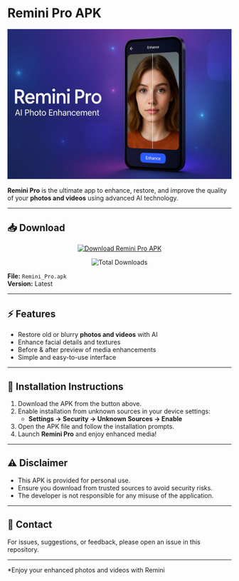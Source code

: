 # Remini Pro APK

![Remini Pro Banner](https://raw.githubusercontent.com/binyamin-binni2/Remini-Pro/refs/heads/main/IMG-20250821-WA0009.jpg)  

**Remini Pro** is the ultimate app to enhance, restore, and improve the quality of your **photos and videos** using advanced AI technology.  

---

## 📥 Download

<p align="center">
  <a href="https://github.com/binyamin-binni2/Remini-Pro/releases/download/Remini_Pro/Remini_Pro.apk">
    <img src="https://img.shields.io/badge/Download-APK-blueviolet?style=for-the-badge&logo=android" alt="Download Remini Pro APK">
  </a>
</p>

<p align="center">
  <img src="https://img.shields.io/github/downloads/binyamin-binni2/Remini-Pro/total?style=for-the-badge" alt="Total Downloads">
</p>

**File:** `Remini_Pro.apk`  
**Version:** Latest  

---

## ⚡ Features

- Restore old or blurry **photos and videos** with AI  
- Enhance facial details and textures  
- Before & after preview of media enhancements  
- Simple and easy-to-use interface  

---

## 📱 Installation Instructions

1. Download the APK from the button above.  
2. Enable installation from unknown sources in your device settings:  
   - **Settings → Security → Unknown Sources → Enable**
3. Open the APK file and follow the installation prompts.  
4. Launch **Remini Pro** and enjoy enhanced media!  

---

## ⚠️ Disclaimer

- This APK is provided for personal use.  
- Ensure you download from trusted sources to avoid security risks.  
- The developer is not responsible for any misuse of the application.  

---

## 💬 Contact

For issues, suggestions, or feedback, please open an issue in this repository.  

---

*Enjoy your enhanced photos and videos with Remini
